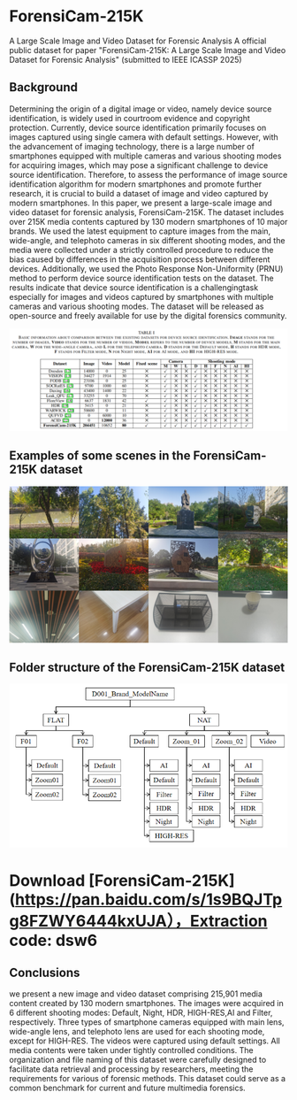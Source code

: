 # ForensiCam-215K
A Large Scale Image and Video Dataset for Forensic Analysis
A official public dataset for paper "ForensiCam-215K: A Large Scale Image and Video Dataset for Forensic Analysis" (submitted to IEEE ICASSP 2025)
## Background
Determining the origin of a digital image or video, namely device source identification, is widely used in courtroom evidence and copyright protection. Currently, device source identification primarily focuses on images captured using single camera with default settings. However, with the advancement of imaging technology, there is a large number of smartphones equipped with multiple cameras and various shooting modes for acquiring images, which may pose a significant challenge to device source identification. Therefore, to assess the performance of image source identification algorithm for modern smartphones and promote further research, it is crucial to build a dataset of image and video captured by modern smartphones. In this paper, we present a large-scale image and video dataset for forensic analysis, ForensiCam-215K. The dataset includes over 215K media contents captured by 130 modern smartphones of 10 major brands. We used the latest equipment to capture images from the main, wide-angle, and telephoto cameras in six different shooting modes, and the media were collected under a strictly controlled procedure to reduce the bias caused by differences in the acquisition process between different devices. Additionally, we used the Photo Response Non-Uniformity (PRNU) method to perform device source identification tests on the dataset. The results indicate that device source identification is a challengingtask especially for images and videos captured by smartphones with multiple cameras and various shooting modes. The dataset will be released as open-source and freely available for use by the digital forensics community.
<p align='center'>  
  <img src='https://github.com/dswdsw21072/ForensiCam-215K/blob/main/dataset.png' width='870'/>
</p>
<p align='center'> 

## Examples of some scenes in the ForensiCam-215K dataset

<p align='center'>  
  <img src='https://github.com/dswdsw21072/ForensiCam-215K/blob/main/scene.png' width='870'/>
</p>
<p align='center'> 
  
## Folder structure of the ForensiCam-215K dataset

<p align='center'>  
  <img src='https://github.com/dswdsw21072/ForensiCam-215K/blob/main/datastructure.png' width='650'/>
</p>
<p align='center'> 

# Download [ForensiCam-215K](https://pan.baidu.com/s/1s9BQJTpg8FZWY6444kxUJA），Extraction code: dsw6
  
## Conclusions

we present a new image and video dataset comprising 215,901 media content created by 130 modern smartphones. The images were acquired in 6 different shooting modes: Default, Night, HDR, HIGH-RES,AI and Filter, respectively. Three types of smartphone cameras equipped with main lens, wide-angle lens, and telephoto lens are used for each shooting mode, except for HIGH-RES. The videos were captured using default settings. All media contents were taken under tightly controlled conditions. The organization and file naming of this dataset were carefully designed to facilitate data retrieval and processing by researchers, meeting the requirements for various of forensic methods. This dataset could serve as a common benchmark for current and future multimedia forensics.

